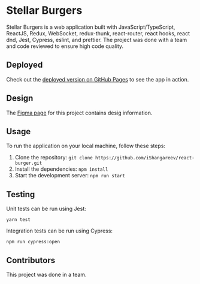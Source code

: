 # Stellar Burgers

Stellar Burgers is a web application built with JavaScript/TypeScript, ReactJS, Redux, WebSocket, redux-thunk, react-router, react hooks, react dnd, Jest, Cypress, eslint, and prettier. The project was done with a team and code reviewed to ensure high code quality.

## Deployed 

Check out the [deployed version on GitHub Pages](https://ishangareev.github.io/react-burger/) to see the app in action.

## Design

The [Figma page](https://www.figma.com/file/zFGN2O5xktHl9VmoOieq5E/React-_-%D0%9F%D1%80%D0%BE%D0%B5%D0%BA%D1%82%D0%BD%D1%8B%D0%B5-%D0%B7%D0%B0%D0%B4%D0%B0%D1%87%D0%B8_external_link?node-id=0%3A1&t=WHHqdg3RvRg8A08k-0) for this project contains desig information.

## Usage

To run the application on your local machine, follow these steps:

1. Clone the repository: `git clone https://github.com/iShangareev/react-burger.git`
2. Install the dependencies: `npm install`
3. Start the development server: `npm run start`

## Testing

Unit tests can be run using Jest:

`yarn test`

Integration tests can be run using Cypress:

`npm run cypress:open`


## Contributors

This project was done in a team.
